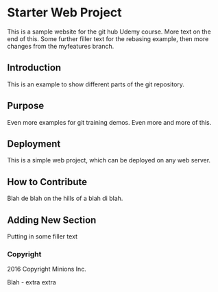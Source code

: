 # Starter Web Project

This is a sample website for the git hub Udemy course. More text on the end of this.
Some further filler text for the rebasing example, then more changes from the myfeatures branch.

## Introduction

This is an example to show different parts of the git repository.

## Purpose

Even more examples for git training demos. Even more and more of this.

## Deployment

This is a simple web project, which can be deployed on any web server.

## How to Contribute

Blah de blah on the hills of a blah di blah.

## Adding New Section

Putting in some filler text

### Copyright

2016 Copyright Minions Inc.

Blah - extra extra